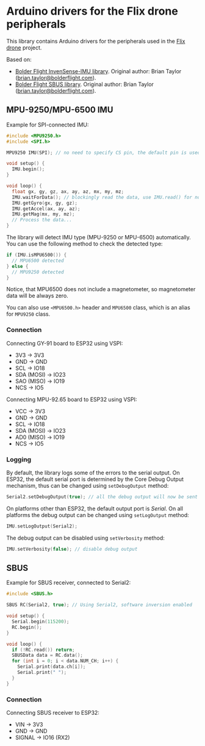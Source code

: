 # Arduino drivers for the Flix drone peripherals

This library contains Arduino drivers for the peripherals used in the [Flix drone](https://github.com/okalachev/flix) project.

Based on:

* [Bolder Flight InvenSense-IMU library](https://github.com/bolderflight/invensense-imu). Original author: Brian Taylor (brian.taylor@bolderflight.com).
* [Bolder Flight SBUS library](https://github.com/bolderflight/sbus). Original author: Brian Taylor (brian.taylor@bolderflight.com).

## MPU-9250/MPU-6500 IMU

Example for SPI-connected IMU:

```cpp
#include <MPU9250.h>
#include <SPI.h>

MPU9250 IMU(SPI); // no need to specify CS pin, the default pin is used automatically

void setup() {
  IMU.begin();
}

void loop() {
  float gx, gy, gz, ax, ay, az, mx, my, mz;
  IMU.waitForData(); // blockingly read the data, use IMU.read() for non-blocking read
  IMU.getGyro(gx, gy, gz);
  IMU.getAccel(ax, ay, az);
  IMU.getMag(mx, my, mz);
  // Process the data...
}
```

The library will detect IMU type (MPU-9250 or MPU-6500) automatically. You can use the following method to check the detected type:

```cpp
if (IMU.isMPU6500()) {
  // MPU6500 detected
} else {
  // MPU9250 detected
}
```

Notice, that MPU6500 does not include a magnetometer, so magnetometer data will be always zero.

You can also use `<MPU6500.h>` header and `MPU6500` class, which is an alias for `MPU9250` class.

### Connection

Connecting GY-91 board to ESP32 using VSPI:

* 3V3 → 3V3
* GND → GND
* SCL → IO18
* SDA (MOSI) → IO23
* SAO (MISO) → IO19
* NCS → IO5

Connecting MPU-92.65 board to ESP32 using VSPI:

* VCC → 3V3
* GND → GND
* SCL → IO18
* SDA (MOSI) → IO23
* AD0 (MISO) → IO19
* NCS → IO5

### Logging

By default, the library logs some of the errors to the serial output. On ESP32, the default serial port is determined by the Core Debug Output mechanism, thus can be changed using `setDebugOutput` method:

```cpp
Serial2.setDebugOutput(true); // all the debug output will now be sent to Serial2
```

On platforms other than ESP32, the default output port is *Serial*. On all platforms the debug output can be changed using `setLogOutput` method:

```cpp
IMU.setLogOutput(Serial2);
```

The debug output can be disabled using `setVerbosity` method:

```cpp
IMU.setVerbosity(false); // disable debug output
```

## SBUS

Example for SBUS receiver, connected to Serial2:

```cpp
#include <SBUS.h>

SBUS RC(Serial2, true); // Using Serial2, software inversion enabled

void setup() {
  Serial.begin(115200);
  RC.begin();
}

void loop() {
  if (!RC.read()) return;
  SBUSData data = RC.data();
  for (int i = 0; i < data.NUM_CH; i++) {
    Serial.print(data.ch[i]);
    Serial.print(" ");
  }
}
```

### Connection

Connecting SBUS receiver to ESP32:

* VIN → 3V3
* GND → GND
* SIGNAL → IO16 (RX2)
